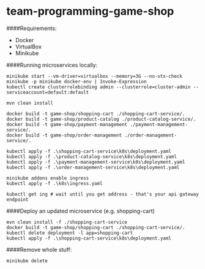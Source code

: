 # team-programming-game-shop
####Requirements:
 - Docker
 - VirtualBox
 - Minikube
 
####Running microservices locally:
```
minikube start --vm-driver=virtualbox --memory=3G --no-vtx-check
minikube -p minikube docker-env | Invoke-Expression
kubectl create clusterrolebinding admin --clusterrole=cluster-admin --serviceaccount=default:default

mvn clean install

docker build -t game-shop/shopping-cart ./shopping-cart-service/.
docker build -t game-shop/product-catalog ./product-catalog-service/.
docker build -t game-shop/payment-management ./payment-management-service/.
docker build -t game-shop/order-management ./order-management-service/.

kubectl apply -f .\shopping-cart-service\k8s\deployment.yaml
kubectl apply -f .\product-catalog-service\k8s\deployment.yaml
kubectl apply -f .\payment-management-service\k8s\deployment.yaml
kubectl apply -f .\order-management-service\k8s\deployment.yaml

minikube addons enable ingress
kubectl apply -f .\k8s\ingress.yaml

kubectl get ing # wait until you get address - that's your api gateway endpoint 
```
####Deploy an updated microservice (e.g. shopping-cart)
```
mvn clean install -f ./shopping-cart-service
docker build -t game-shop/shopping-cart ./shopping-cart-service/.
kubectl delete deployment -l app=shopping-cart
kubectl apply -f .\shopping-cart-service\k8s\deployment.yaml
```
####Remove whole stuff:
```
minikube delete
```